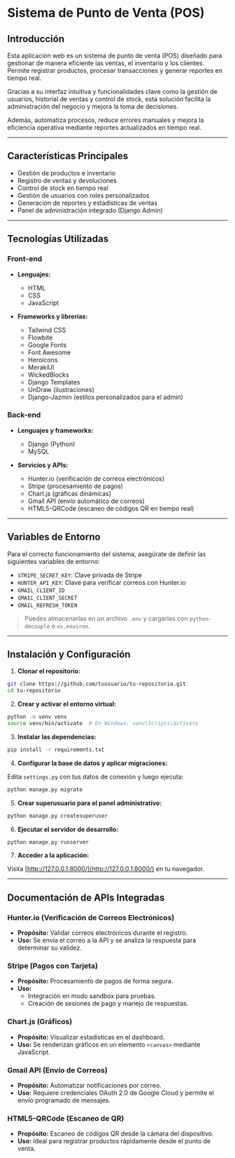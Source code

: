 # Sistema de Punto de Venta (POS)

## Introducción

Esta aplicación web es un sistema de punto de venta (POS) diseñado para gestionar de manera eficiente las ventas, el inventario y los clientes. Permite registrar productos, procesar transacciones y generar reportes en tiempo real.

Gracias a su interfaz intuitiva y funcionalidades clave como la gestión de usuarios, historial de ventas y control de stock, esta solución facilita la administración del negocio y mejora la toma de decisiones.

Además, automatiza procesos, reduce errores manuales y mejora la eficiencia operativa mediante reportes actualizados en tiempo real.

---

## Características Principales

- Gestión de productos e inventario
- Registro de ventas y devoluciones
- Control de stock en tiempo real
- Gestión de usuarios con roles personalizados
- Generación de reportes y estadísticas de ventas
- Panel de administración integrado (Django Admin)

---

## Tecnologías Utilizadas

### Front-end

- **Lenguajes:**

  - HTML
  - CSS
  - JavaScript
- **Frameworks y librerías:**

  - Tailwind CSS
  - Flowbite
  - Google Fonts
  - Font Awesome
  - Heroicons
  - MerakiUI
  - WickedBlocks
  - Django Templates
  - UnDraw (ilustraciones)
  - Django-Jazmin (estilos personalizados para el admin)

### Back-end

- **Lenguajes y frameworks:**

  - Django (Python)
  - MySQL
- **Servicios y APIs:**

  - Hunter.io (verificación de correos electrónicos)
  - Stripe (procesamiento de pagos)
  - Chart.js (gráficas dinámicas)
  - Gmail API (envío automático de correos)
  - HTML5-QRCode (escaneo de códigos QR en tiempo real)

---

## Variables de Entorno

Para el correcto funcionamiento del sistema, asegúrate de definir las siguientes variables de entorno:

- `STRIPE_SECRET_KEY`: Clave privada de Stripe
- `HUNTER_API_KEY`: Clave para verificar correos con Hunter.io
- `GMAIL_CLIENT_ID`
- `GMAIL_CLIENT_SECRET`
- `GMAIL_REFRESH_TOKEN`

> Puedes almacenarlas en un archivo `.env` y cargarlas con `python-decouple` o `os.environ`.

---

## Instalación y Configuración

1. **Clonar el repositorio:**

```bash
git clone https://github.com/tuusuario/tu-repositorio.git
cd tu-repositorio
```

2. **Crear y activar el entorno virtual:**

```bash
python -m venv venv
source venv/bin/activate  # En Windows: venv\Scripts\activate
```

3. **Instalar las dependencias:**

```bash
pip install -r requirements.txt
```

4. **Configurar la base de datos y aplicar migraciones:**

Edita `settings.py` con tus datos de conexión y luego ejecuta:

```bash
python manage.py migrate
```

5. **Crear superusuario para el panel administrativo:**

```bash
python manage.py createsuperuser
```

6. **Ejecutar el servidor de desarrollo:**

```bash
python manage.py runserver
```

7. **Acceder a la aplicación:**

Visita [http://127.0.0.1:8000/](http://127.0.0.1:8000/) en tu navegador.

---

## Documentación de APIs Integradas

### Hunter.io (Verificación de Correos Electrónicos)

- **Propósito:** Validar correos electrónicos durante el registro.
- **Uso:** Se envía el correo a la API y se analiza la respuesta para determinar su validez.

### Stripe (Pagos con Tarjeta)

- **Propósito:** Procesamiento de pagos de forma segura.
- **Uso:**
  - Integración en modo sandbox para pruebas.
  - Creación de sesiones de pago y manejo de respuestas.

### Chart.js (Gráficos)

- **Propósito:** Visualizar estadísticas en el dashboard.
- **Uso:** Se renderizan gráficos en un elemento `<canvas>` mediante JavaScript.

### Gmail API (Envío de Correos)

- **Propósito:** Automatizar notificaciones por correo.
- **Uso:** Requiere credenciales OAuth 2.0 de Google Cloud y permite el envío programado de mensajes.

### HTML5-QRCode (Escaneo de QR)

- **Propósito:** Escaneo de códigos QR desde la cámara del dispositivo.
- **Uso:** Ideal para registrar productos rápidamente desde el punto de venta.
